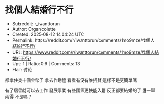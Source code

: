 # 找個人結婚行不行

- Subreddit: r_iwanttorun
- Author: Organicolette
- Created: 2025-08-12 14:04:24 UTC
- Permalink: https://reddit.com/r/iwanttorun/comments/1mo9mze/找個人結婚行不行/
- URL: https://www.reddit.com/r/iwanttorun/comments/1mo9mze/找個人結婚行不行/
- Ups: 1 | Ratio: 0.6 | Comments: 13
- Flair: 讨论


都拿住幾十個金幣了 拿去作聘禮 看看有沒有誰招贅 這樣不是更簡單嗎

有了居留就可以去工作 發展事業 有些國家更快能入籍 反正都要結婚的了
還一舉兩得 不是嗎？

